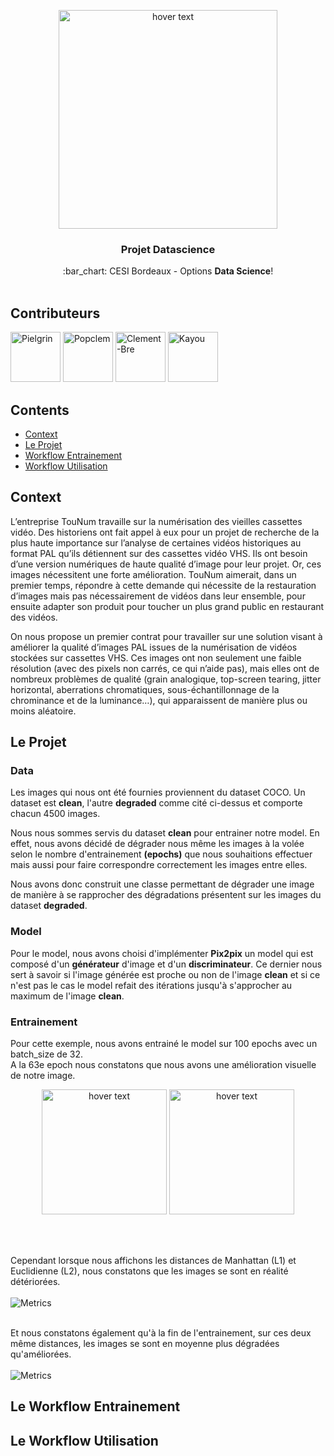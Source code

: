 <p align="center">
  <img src="http://www.alsacetech.org/wp-content/uploads/2018/12/Cesi_Logo_INGENIEUR_quadri.png" width="350" title="hover text">
</p>

<h3 align="center">Projet Datascience</h3>
<p align="center">
  :bar_chart: CESI Bordeaux - Options <strong>Data Science</strong>!
  <br><br>
</p>

## Contributeurs
[//]: contributor-faces

<a href="https://github.com/Pielgrin"><img src="https://avatars3.githubusercontent.com/u/18363758?s=400&v=4" title="Pielgrin" width="80" height="80"></a>
<a href="https://github.com/Popclem"><img src="https://avatars1.githubusercontent.com/u/19546378?s=400&v=4" title="Popclem" width="80" height="80"></a>
<a href="https://github.com/clement-BRE"><img src="https://avatars3.githubusercontent.com/u/19546525?s=400&v=4" title="Clement-Bre" width="80" height="80"></a>
<a href="https://github.com/kayou11"><img src="https://avatars1.githubusercontent.com/u/16228196?s=460&v=4" title="Kayou" width="80" height="80"></a>

[//]: contributor-faces

## Contents

- [Context](#context)
- [Le Projet](#le-projet)
- [Workflow Entrainement](#workflow-entrainement)
- [Workflow Utilisation](#workflow-utilisation)

## Context

L’entreprise TouNum travaille sur la numérisation des vieilles cassettes vidéo. Des historiens ont fait
appel à eux pour un projet de recherche de la plus haute importance sur l’analyse de certaines vidéos
historiques au format PAL qu’ils détiennent sur des cassettes vidéo VHS. Ils ont besoin d’une version
numériques de haute qualité d’image pour leur projet. Or, ces images nécessitent une forte
amélioration. TouNum aimerait, dans un premier temps, répondre à cette demande qui nécessite de
la restauration d’images mais pas nécessairement de vidéos dans leur ensemble, pour ensuite
adapter son produit pour toucher un plus grand public en restaurant des vidéos.

On nous propose un premier contrat pour travailler sur une solution visant à améliorer la qualité
d’images PAL issues de la numérisation de vidéos stockées sur cassettes VHS. Ces images ont non
seulement une faible résolution (avec des pixels non carrés, ce qui n’aide pas), mais elles ont de
nombreux problèmes de qualité (grain analogique, top-screen tearing, jitter horizontal, aberrations
chromatiques, sous-échantillonnage de la chrominance et de la luminance…), qui apparaissent de
manière plus ou moins aléatoire.

## Le Projet
### Data

Les images qui nous ont été fournies proviennent du dataset COCO.
Un dataset est **clean**, l'autre **degraded** comme cité ci-dessus et comporte chacun 4500 images.

Nous nous sommes servis du dataset **clean** pour entrainer notre model. 
En effet, nous avons décidé de dégrader nous même les images à la volée selon le nombre d'entrainement **(epochs)** que nous souhaitions effectuer mais aussi pour faire correspondre correctement les images entre elles.

Nous avons donc construit une classe permettant de dégrader une image de manière à se rapprocher des dégradations présentent sur les images du dataset **degraded**.

### Model
Pour le model, nous avons choisi d'implémenter **Pix2pix** un model qui est composé d'un **générateur** d'image et d'un **discriminateur**. Ce dernier nous sert à savoir si l'image générée est proche ou non de l'image **clean** et si ce n'est pas le cas le model refait des itérations jusqu'à s'approcher au maximum de l'image **clean**.

### Entrainement
Pour cette exemple, nous avons entrainé le model sur 100 epochs avec un batch_size de 32.<br />
A la 63e epoch nous constatons que nous avons une amélioration visuelle de notre image.
<p align="center">
  <img src="https://github.com/kayou11/Projet-Datascience/blob/master/img-readme/before.PNG" width="200" title="hover text">
  <img src="https://github.com/kayou11/Projet-Datascience/blob/master/img-readme/after.PNG" width="200" title="hover text">
</p>
<br><br>

Cependant lorsque nous affichons les distances de Manhattan (L1) et Euclidienne (L2), nous constatons que les images se sont en réalité détériorées.
<br><br>
![Metrics](https://github.com/kayou11/Projet-Datascience/blob/master/img-readme/metrics.PNG)
<br><br>

Et nous constatons également qu'à la fin de l'entrainement, sur ces deux même distances, les images se sont en moyenne plus dégradées qu'améliorées.
<br><br>
![Metrics](https://github.com/kayou11/Projet-Datascience/blob/master/img-readme/metrics2.PNG)

## Le Workflow Entrainement


## Le Workflow Utilisation

